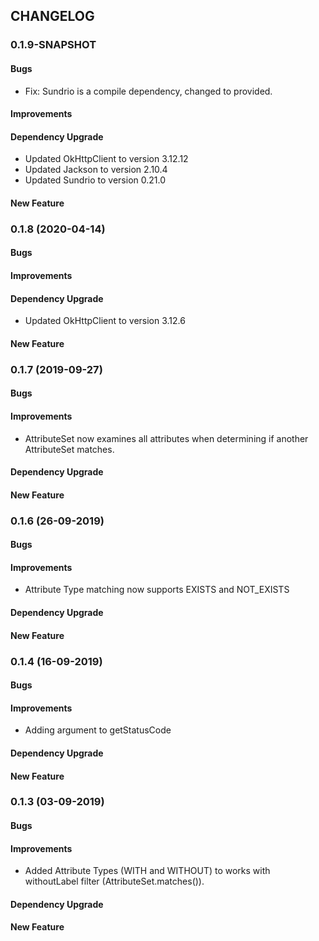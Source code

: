 ## CHANGELOG

### 0.1.9-SNAPSHOT
#### Bugs
* Fix: Sundrio is a compile dependency, changed to provided.
#### Improvements
#### Dependency Upgrade
* Updated OkHttpClient to version 3.12.12
* Updated Jackson to version 2.10.4
* Updated Sundrio to version 0.21.0
#### New Feature

### 0.1.8 (2020-04-14)
#### Bugs
#### Improvements
#### Dependency Upgrade
* Updated OkHttpClient to version 3.12.6

#### New Feature

### 0.1.7 (2019-09-27)
#### Bugs

#### Improvements
* AttributeSet now examines all attributes when determining if another AttributeSet matches.
#### Dependency Upgrade

#### New Feature


### 0.1.6 (26-09-2019)
#### Bugs

#### Improvements
* Attribute Type matching now supports EXISTS and NOT_EXISTS

#### Dependency Upgrade

#### New Feature


### 0.1.4 (16-09-2019)
#### Bugs

#### Improvements
* Adding argument to getStatusCode

#### Dependency Upgrade

#### New Feature



### 0.1.3 (03-09-2019)
#### Bugs

#### Improvements
  * Added Attribute Types (WITH and WITHOUT) to works with withoutLabel filter (AttributeSet.matches()).

#### Dependency Upgrade

#### New Feature


